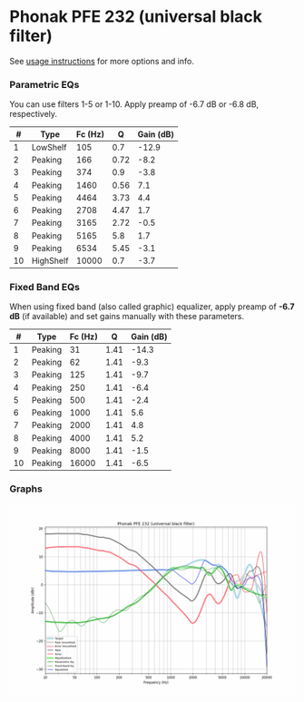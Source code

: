 # Phonak PFE 232 (universal black filter)
See [usage instructions](https://github.com/jaakkopasanen/AutoEq#usage) for more options and info.

### Parametric EQs
You can use filters 1-5 or 1-10. Apply preamp of -6.7 dB or -6.8 dB, respectively.

|   # | Type      |   Fc (Hz) |    Q |   Gain (dB) |
|-----|-----------|-----------|------|-------------|
|   1 | LowShelf  |       105 | 0.7  |       -12.9 |
|   2 | Peaking   |       166 | 0.72 |        -8.2 |
|   3 | Peaking   |       374 | 0.9  |        -3.8 |
|   4 | Peaking   |      1460 | 0.56 |         7.1 |
|   5 | Peaking   |      4464 | 3.73 |         4.4 |
|   6 | Peaking   |      2708 | 4.47 |         1.7 |
|   7 | Peaking   |      3165 | 2.72 |        -0.5 |
|   8 | Peaking   |      5165 | 5.8  |         1.7 |
|   9 | Peaking   |      6534 | 5.45 |        -3.1 |
|  10 | HighShelf |     10000 | 0.7  |        -3.7 |

### Fixed Band EQs
When using fixed band (also called graphic) equalizer, apply preamp of **-6.7 dB** (if available) and set gains manually with these parameters.

|   # | Type    |   Fc (Hz) |    Q |   Gain (dB) |
|-----|---------|-----------|------|-------------|
|   1 | Peaking |        31 | 1.41 |       -14.3 |
|   2 | Peaking |        62 | 1.41 |        -9.3 |
|   3 | Peaking |       125 | 1.41 |        -9.7 |
|   4 | Peaking |       250 | 1.41 |        -6.4 |
|   5 | Peaking |       500 | 1.41 |        -2.4 |
|   6 | Peaking |      1000 | 1.41 |         5.6 |
|   7 | Peaking |      2000 | 1.41 |         4.8 |
|   8 | Peaking |      4000 | 1.41 |         5.2 |
|   9 | Peaking |      8000 | 1.41 |        -1.5 |
|  10 | Peaking |     16000 | 1.41 |        -6.5 |

### Graphs
![](./Phonak%20PFE%20232%20(universal%20black%20filter).png)
